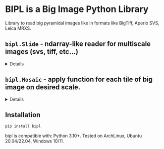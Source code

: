 # BIPL is a Big Image Python Library

Library to read big pyramidal images like in formats like BigTiff, Aperio SVS, Leica MRXS.

## `bipl.Slide` - ndarray-like reader for multiscale images (svs, tiff, etc...)
<details>

```python
import numpy as np
from bipl import Slide

slide = Slide.open('test.svs')
shape: tuple[int, ...] = slide.shape
pools: tuple[int, ...] = slide.pools
spacing: float = slide.spacing  # X um per pixel
image: np.ndarray = slide[:2048, :2048]  # Get numpy.ndarray of 2048x2048 from 1:1 level

mini = slide.pool(4)  # 1:4 scale, shape is 4x smaller then full resolution
image: np.ndarray = mini[:512, :512]  # Same view as `image`, but lower resolution
```
</details>

## `bipl.Mosaic` - apply function for each tile of big image on desired scale.
<details>

```python
import numpy as np
from bipl import Mosaic, Slide

m = Mosaic(step=512, overlap=0)  # Read at [0:512], [512:1024], ...

# Open slide at 1:1 scale
s = Slide.open('test.svs')

# Get view at 1:4 scale of slide. `s4.shape` = `s.shape` / 4.
# If `test.svs` has some pyramid in it (i.e. 1:1, 1:4, 1:16), it will be used to speed up reads.
s4 = s.pool(4)

# Get iterator over tiles.
# Reads will be at [0:512], [512:1024] ... @ 1:4 scale
# or [0:2048], [2048:4096], ... @ 1:1, each downscaled to 512px
tiles = m.iterate(s4)

# Read only subset of tiles according to binary mask (1s are read, 0s are not).
# `mask.shape` * `scale` = `s4.shape`, `scale` >= 1
tiles = tiles.select(mask, scale)

# Read all data, trigger I/O. All the previous calls do not trigger any disk reads beyond metadata.
images: list[np.ndarray] = [*tiles]
```
</details>

## Installation

```bash
pip install bipl
```
bipl is compatible with: Python 3.10+.
Tested on ArchLinux, Ubuntu 20.04/22.04, Windows 10/11.
